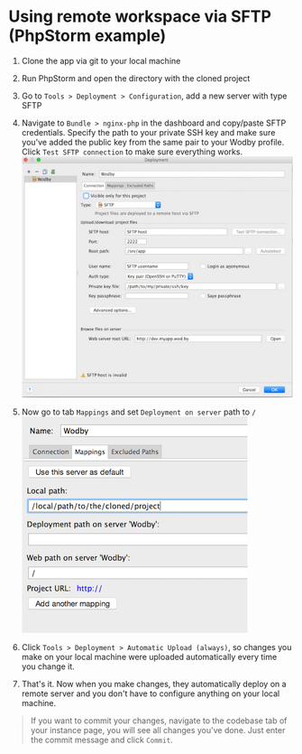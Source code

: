# Using remote workspace via SFTP (PhpStorm example)

1. Clone the app via git to your local machine

2. Run PhpStorm and open the directory with the cloned project

3. Go to `Tools > Deployment > Configuration`, add a new server with type SFTP

4. Navigate to `Bundle > nginx-php` in the dashboard and copy/paste SFTP credentials. Specify the path to your private SSH key and make sure you've added the public key from the same pair to your Wodby profile. Click `Test SFTP connection` to make sure everything works.
<br>![](images/phpstorm-wodby-deployment.jpg)

5. Now go to tab `Mappings` and set `Deployment on server` path to `/`
<br>![](images/wodby-sftp-mappings.png)

6. Click `Tools > Deployment > Automatic Upload (always)`, so changes you make on your local machine were uploaded automatically every time you change it.

7. That's it. Now when you make changes, they automatically deploy on a remote server and you don't have to configure anything on your local machine.

> If you want to commit your changes, navigate to the codebase tab of your instance page, you will see all changes you've done. Just enter the commit message and click `Commit`.
